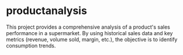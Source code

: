 # productanalysis
This project provides a comprehensive analysis of a product's sales performance in a supermarket. By using historical sales data and key metrics (revenue, volume sold, margin, etc.), the objective is to identify consumption trends.
